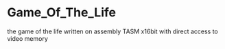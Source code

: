 # Game_Of_The_Life
the game of the life written on assembly TASM x16bit with direct access to video memory
